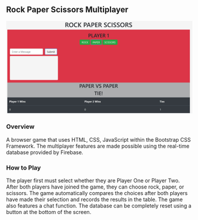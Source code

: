 ## Rock Paper Scissors Multiplayer

![Screenshot](./screenshots/rpsmultiplayer.jpg)

### Overview

A browser game that uses HTML, CSS, JavaScript within the Bootstrap CSS Framework.  The multiplayer features are made possible using the real-time database provided by Firebase.

### How to Play

The player first must select whether they are Player One or Player Two.  After both players have joined the game, they can choose rock, paper, or scissors. The game automatically compares the choices after both players have made their selection and records the results in the table.  The game also features a chat function.  The database can be completely reset using a button at the bottom of the screen. 
